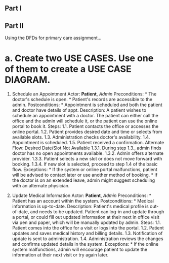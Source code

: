 ## Part I

## Part II

Using the DFDs for primary care assignment...

# a. Create two USE CASES. Use one of them to create a USE CASE DIAGRAM.

1. Schedule an Appointment
  Actor: **Patient**, *Admin*
  Preconditions: 
               * The doctor's schedule is open.
               * Patient's records are accessible to the admin.
  Postconditions:
               * Appointment is scheduled and both the patient and doctor have details of appt.
  Description: A patient wishes to schedule an appointment with a doctor. The patient can either
               call the office and the admin will schedule it, or the patient can use the online
               portal to book it.
  Steps:
    1.1. Patient contacts the office or accesses the online portal.
    1.2. Patient provides desired date and time or selects from available slots.
    1.3. Administration checks doctor's availability.
    1.4. Appointment is scheduled.
    1.5. Patient received a confirmation.
  Alternate Flow: Desired Date/Slot Not Available
    1.3.1. During step 1.3., admin finds doctor has no open appointments available.
    1.3.2. Admin offers alternate provider.
    1.3.3. Patient selects a new slot or does not move forward with booking.
    1.3.4. If new slot is selected, proceed to step 1.4 of the basic flow.
  Exceptions:
               * If the system or online portal malfunctions, patient will be advised
                 to contact later or use another method of booking.
               * If the doctor is on an extended leave, admin might suggest scheduling
                 with an alternate physician.

2. Update Medical Information
  Actor: **Patient**, *Admin*
  Preconditions:
               * Patient has an account within the system. 
  Postconditions: 
               * Medical information is up-to-date.
  Description: Patient's medical profile is out-of-date, and needs to be updated. Patient can
               log-in and update through a portal, or could fill out updated information at their
               next in office visit via pen and paper, which will be manually updated by admin.
  Steps:
    1.1. Patient comes into the office for a visit or logs into the portal.
    1.2. Patient updates and saves medical history and billing details.
    1.3. Notification of update is sent to administration.
    1.4. Administration reviews the changes and confirms updated details in the system.
Exceptions:
             * If the online system malfunctions, admin will encourage patient to update
               the information at their next visit or try again later.

<insert use_case_diagram.jpg>


